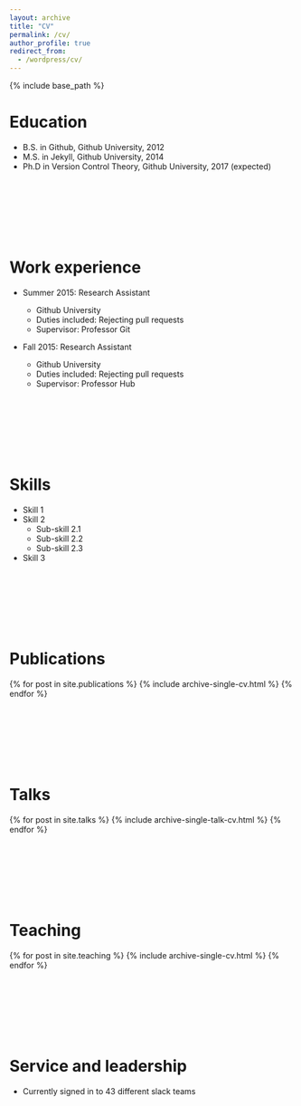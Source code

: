 ```yaml
---
layout: archive
title: "CV"
permalink: /cv/
author_profile: true
redirect_from:
  - /wordpress/cv/
---
```


{% include base_path %}

Education
======
* B.S. in Github, Github University, 2012
* M.S. in Jekyll, Github University, 2014
* Ph.D in Version Control Theory, Github University, 2017 (expected)

<p style="height:100px"> </p>

Work experience
======
* Summer 2015: Research Assistant
  * Github University
  * Duties included: Rejecting pull requests
  * Supervisor: Professor Git

* Fall 2015: Research Assistant
  * Github University
  * Duties included: Rejecting pull requests
  * Supervisor: Professor Hub
  
<p style="height:100px"> </p>

Skills
======
* Skill 1
* Skill 2
  * Sub-skill 2.1
  * Sub-skill 2.2
  * Sub-skill 2.3
* Skill 3

<p style="height:100px"> </p>

Publications
======
  {% for post in site.publications %}
    {% include archive-single-cv.html %}
  {% endfor %}
  
<p style="height:100px"> </p>

Talks
======
  {% for post in site.talks %}
    {% include archive-single-talk-cv.html %}
  {% endfor %}
  
<p style="height:100px"> </p>

Teaching
======
  {% for post in site.teaching %}
    {% include archive-single-cv.html %}
  {% endfor %}
  
<p style="height:100px"> </p>

Service and leadership
======
* Currently signed in to 43 different slack teams
